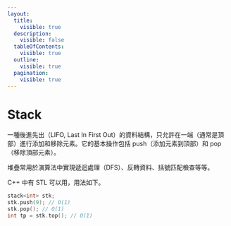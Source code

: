 ```yaml
---
layout:
  title:
    visible: true
  description:
    visible: false
  tableOfContents:
    visible: true
  outline:
    visible: true
  pagination:
    visible: true
---
```


# Stack

一種後進先出（LIFO, Last In First Out）的資料結構，只允許在一端（通常是頂部）進行添加和移除元素。它的基本操作包括 push（添加元素到頂部）和 pop（移除頂部元素）。

堆疊常用於演算法中實現遞迴處理（DFS）、反轉資料、括號匹配檢查等等。

C++ 中有 STL 可以用，用法如下。

```cpp
stack<int> stk;
stk.push(9); // O(1)
stk.pop(); // O(1)
int tp = stk.top(); // O(1)
```
